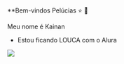 **Bem-vindos Pelúcias ⭐ 👋

Meu nome é Kainan 

- Estou ficando LOUCA com o Alura

![](https://media.tenor.com/08pN_MuMX6oAAAAM/plush-plush-toy.gif)


